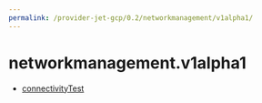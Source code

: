 ```yaml
---
permalink: /provider-jet-gcp/0.2/networkmanagement/v1alpha1/
---
```


# networkmanagement.v1alpha1



* [connectivityTest](connectivityTest.md)